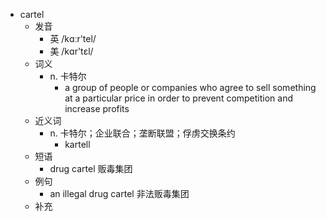 - cartel
  - 发音
    - 英 /kɑːr'tel/
    - 美 /kɑr'tɛl/
  - 词义
    - n. 卡特尔
      - a group of people or companies who agree to sell something at a particular price in order to prevent competition and increase profits
  - 近义词
    - n. 卡特尔；企业联合；垄断联盟；俘虏交换条约
      - kartell
  - 短语
    - drug cartel 贩毒集团
  - 例句
    - an illegal drug cartel 非法贩毒集团
  - 补充